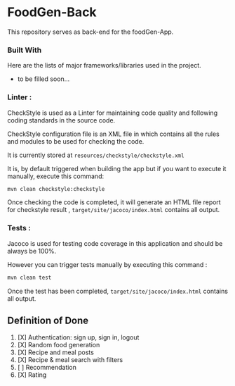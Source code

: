 # FoodGen-Back

This repository serves as back-end for the foodGen-App.

### Built With

Here are the lists of major frameworks/libraries used in the project.

* to be filled soon...

### Linter :
CheckStyle is used as a Linter for maintaining code quality and following coding standards in
the source code. </br>

CheckStyle configuration file is an XML file in which contains all the rules
and modules to be used for checking the code. </br>

It is currently stored at `resources/checkstyle/checkstyle.xml`

It is, by default triggered when building the app but if you want to execute it manually, execute this command:
   ```sh
   mvn clean checkstyle:checkstyle
   ```

Once checking the code is completed, it will generate an HTML file report for checkstyle result
, `target/site/jacoco/index.html` contains all output.

### Tests :
Jacoco is used for testing code coverage in this application and should be always be 100%.

However you can trigger tests manually by executing this command :
   ```sh
   mvn clean test
   ```

Once the test has been completed, `target/site/jacoco/index.html` contains all output.

## Definition of Done
1. [X] Authentication: sign up, sign in, logout
2. [X] Random food generation
3. [X] Recipe and meal posts 
4. [X] Recipe & meal search with filters
5. [ ] Recommendation
6. [X] Rating
